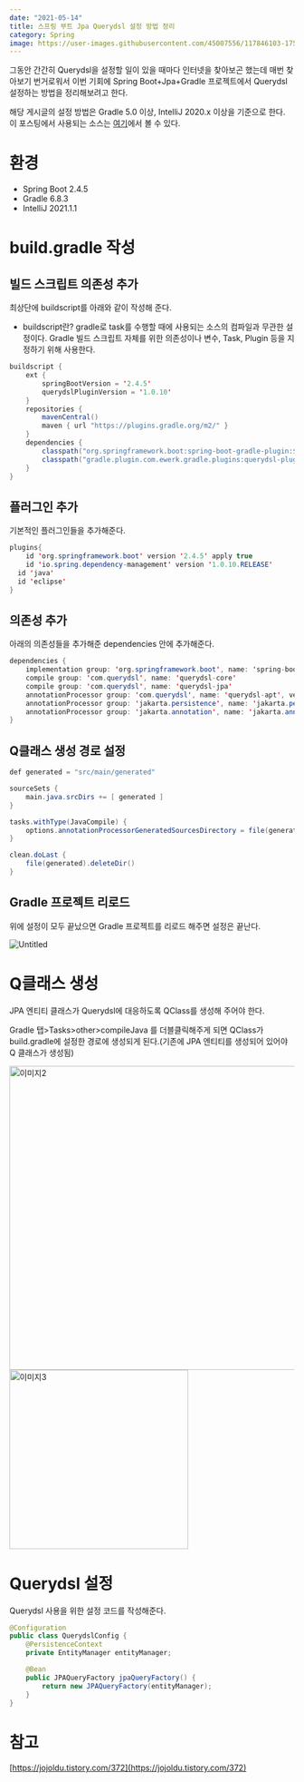 ```yaml
---
date: "2021-05-14"
title: 스프링 부트 Jpa Querydsl 설정 방법 정리
category: Spring
image: https://user-images.githubusercontent.com/45007556/117846103-17556400-b2bc-11eb-956f-238aab69a167.png
---
```


그동안 간간히 Querydsl을 설정할 일이 있을 때마다 인터넷을 찾아보곤 했는데 매번 찾아보기 번거로워서 이번 기회에 Spring Boot+Jpa+Gradle 프로젝트에서 Querydsl 설정하는 방법을 정리해보려고 한다.

해당 게시글의 설정 방법은 Gradle 5.0 이상, IntelliJ 2020.x 이상을 기준으로 한다. 이 포스팅에서 사용되는 소스는 [여기](https://github.com/gunkims/spring-example/tree/master/jpa-querydsl-setting)에서 볼 수 있다.

# 환경

- Spring Boot 2.4.5
- Gradle 6.8.3
- IntelliJ 2021.1.1

# build.gradle 작성

## 빌드 스크립트 의존성 추가

최상단에 buildscript를 아래와 같이 작성해 준다.

- buildscript란? gradle로 task를 수행할 때에 사용되는 소스의 컴파일과 무관한 설정이다. Gradle 빌드 스크립트 자체를 위한 의존성이나 변수, Task, Plugin 등을 지정하기 위해 사용한다.

```java
buildscript {
    ext {
        springBootVersion = '2.4.5'
        querydslPluginVersion = '1.0.10'
    }
    repositories {
        mavenCentral()
        maven { url "https://plugins.gradle.org/m2/" }
    }
    dependencies {
        classpath("org.springframework.boot:spring-boot-gradle-plugin:${springBootVersion}")
        classpath("gradle.plugin.com.ewerk.gradle.plugins:querydsl-plugin:${querydslPluginVersion}")
    }
}
```

## 플러그인 추가

기본적인 플러그인들을 추가해준다.

```java
plugins{
	id 'org.springframework.boot' version '2.4.5' apply true
	id 'io.spring.dependency-management' version '1.0.10.RELEASE'
  id 'java'
  id 'eclipse'
}
```

## 의존성 추가

아래의 의존성들을 추가해준 dependencies 안에 추가해준다.

```java
dependencies {
	implementation group: 'org.springframework.boot', name: 'spring-boot-starter-data-jpa'
	compile group: 'com.querydsl', name: 'querydsl-core'
	compile group: 'com.querydsl', name: 'querydsl-jpa'
	annotationProcessor group: 'com.querydsl', name: 'querydsl-apt', version: "${dependencyManagement.importedProperties['querydsl.version']}", classifier: 'jpa'
	annotationProcessor group: 'jakarta.persistence', name: 'jakarta.persistence-api'
	annotationProcessor group: 'jakarta.annotation', name: 'jakarta.annotation-api'
}
```

## Q클래스 생성 경로 설정

```java
def generated = "src/main/generated"

sourceSets {
    main.java.srcDirs += [ generated ]
}

tasks.withType(JavaCompile) {
    options.annotationProcessorGeneratedSourcesDirectory = file(generated)
}

clean.doLast {
    file(generated).deleteDir()
}
```

## Gradle 프로젝트 리로드

위에 설정이 모두 끝났으면 Gradle 프로젝트를 리로드 해주면 설정은 끝난다.

![Untitled](https://user-images.githubusercontent.com/45007556/118149202-4c90bc00-b44c-11eb-9cda-b0ddad6dbb28.png)

# Q클래스 생성

JPA 엔티티 클래스가 Querydsl에 대응하도록 QClass를 생성해 주어야 한다.

Gradle 탭>Tasks>other>compileJava 를 더블클릭해주게 되면 QClass가 build.gradle에 설정한 경로에 생성되게 된다.(기존에 JPA 엔티티를 생성되어 있어야 Q 클래스가 생성됨)

<img width="536" alt="이미지2" src="https://user-images.githubusercontent.com/45007556/117846103-17556400-b2bc-11eb-956f-238aab69a167.png">
<br/>
<img width="316" alt="이미지3" src="https://user-images.githubusercontent.com/45007556/117846111-19b7be00-b2bc-11eb-8224-77ce3ab9768f.png">

# Querydsl 설정

Querydsl 사용을 위한 설정 코드를 작성해준다.

```java
@Configuration
public class QuerydslConfig {
    @PersistenceContext
    private EntityManager entityManager;

    @Bean
    public JPAQueryFactory jpaQueryFactory() {
        return new JPAQueryFactory(entityManager);
    }
}
```

# 참고

[https://jojoldu.tistory.com/372](https://jojoldu.tistory.com/372)
